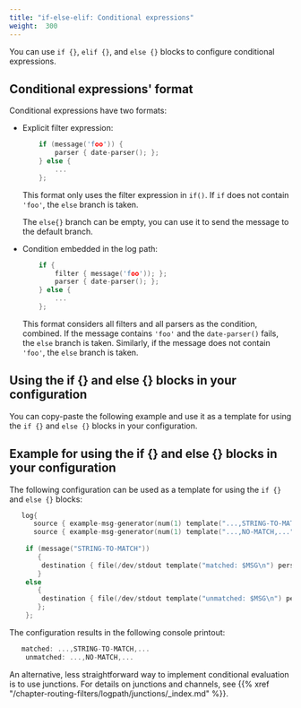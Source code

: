 ```yaml
---
title: "if-else-elif: Conditional expressions"
weight:  300
---
```

<!-- DISCLAIMER: This file is based on the syslog-ng Open Source Edition documentation https://github.com/balabit/syslog-ng-ose-guides/commit/2f4a52ee61d1ea9ad27cb4f3168b95408fddfdf2 and is used under the terms of The syslog-ng Open Source Edition Documentation License. The file has been modified by Axoflow. -->

You can use `if {}`, `elif {}`, and `else {}` blocks to configure conditional expressions.


## Conditional expressions' format

Conditional expressions have two formats:

  - Explicit filter expression:
    
    ```c
        if (message('foo')) {
            parser { date-parser(); };
        } else {
            ...
        };
    ```
    
    This format only uses the filter expression in `if()`. If `if` does not contain `'foo'`, the `else` branch is taken.
    
    The `else{}` branch can be empty, you can use it to send the message to the default branch.

  - Condition embedded in the log path:
    
    ```c
        if {
            filter { message('foo')); };
            parser { date-parser(); };
        } else {
            ...
        };
    ```
    
    This format considers all filters and all parsers as the condition, combined. If the message contains `'foo'` and the `date-parser()` fails, the `else` branch is taken. Similarly, if the message does not contain `'foo'`, the `else` branch is taken.



## Using the if {} and else {} blocks in your configuration

You can copy-paste the following example and use it as a template for using the `if {}` and `else {}` blocks in your configuration.



## Example for using the if {} and else {} blocks in your configuration

The following configuration can be used as a template for using the `if {}` and `else {}` blocks:

```c
   log{
      source { example-msg-generator(num(1) template("...,STRING-TO-MATCH,..."));};
      source { example-msg-generator(num(1) template("...,NO-MATCH,..."));};
     
    if (message("STRING-TO-MATCH")) 
       {   
        destination { file(/dev/stdout template("matched: $MSG\n") persist-name("1")); };
       }
    else    
       {
        destination { file(/dev/stdout template("unmatched: $MSG\n") persist-name("2")); };
       };
    };
```

The configuration results in the following console printout:

```c
   matched: ...,STRING-TO-MATCH,...
    unmatched: ...,NO-MATCH,...
```


An alternative, less straightforward way to implement conditional evaluation is to use junctions. For details on junctions and channels, see {{% xref "/chapter-routing-filters/logpath/junctions/_index.md" %}}.
